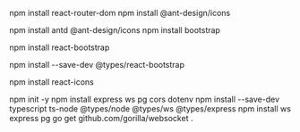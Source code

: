 npm install react-router-dom
npm install @ant-design/icons

npm install antd @ant-design/icons
npm install bootstrap



npm install react-bootstrap

npm install --save-dev @types/react-bootstrap

npm install react-icons

npm init -y
npm install express ws pg cors dotenv
npm install --save-dev typescript ts-node @types/node @types/ws @types/express
npm install ws express pg
go get github.com/gorilla/websocket
.
